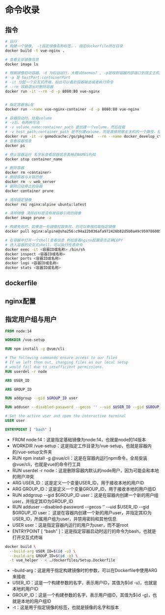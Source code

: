 # 命令收录

## 指令

```sh
# 运行
# 构建一个镜像。 -t指定镜像名称标签，. 指定dockerfile所在目录
docker build -t vue-nginx .

# 查看全部镜像信息
docker image ls

# 根据镜像启动容器。-d 为后台运行，大概试daemon? , -p是映射容器内部端口到宿主主机的8080端口，从而访问容器内部的Nginx服务器。
# -p 是 hostPort:containerPort
# -it 分配一个交互式终端，如此可以看到容器输出或者执行命令
# --rm 容器退出时删除容器
docker run -it --rm -d -p 8080:80 vue-nginx


# 指定容器名i在 
docker run --name vue-nginx-container -d -p 8080:80 vue-nginx

# 容器启动时，挂载volume
# -v后，有两种写法
# -v volume_name:container_path 是创建一个volume，然后挂载
# -v host_path:container_path 是不创建volume，而是直接把宿主主机的一个路径，挂载到容器路径，这叫做bind mount
docker run -it -v gomodcache:/go/pkg/mod  --rm --name docker_develop_ctnr -d -p 8080:8080 docker_develop
# 查看容器信息
docker ps

# 停止容器运行 名字从查看容器信息表格的NAMES列找
docker stop container_name

# 删除容器
docker rm <container>
# 删除容器与关联的卷
docker rm -v web_server
# 删除已经停止的容器
docker container prune

# 清除指定镜像
docker rmi nginx:alpine ubuntu:latest

# 清除镜像 清除目标是没有被容器引用的镜像
docker image prune -a

# 构建失败时，如果是一些镜像拉取失败，则可以单独拉取指定镜像
docker pull nginx:alpine@sha256:c94a22b036afa972426b82d5b0a49c959786005b4f6f81ac7467ca5538d0158f

# 在容器中打开一个shell查看信息 例如查看nginx配置是否正确COPY
# 进入容器的交互式shell，可以执行任意命令
docker exec -it <容器ID或名称> /bin/sh
docker inspect <容器ID或名称>
docker ports <容器ID或名称>
docker logs <容器ID或名称>
docker stats <容器ID或名称>
```

## dockerfile

## nginx配置

## 指定用户组与用户

```dockerfile
FROM node:14

WORKDIR /vue-setup

RUN npm install -g @vue/cli

# The following commands ensure access to our files
# If we left them out, changing files on our local setup
# would fail due to insufficient permissions. 
RUN userdel -r node

ARG USER_ID

ARG GROUP_ID

RUN addgroup --gid $GROUP_ID user

RUN adduser --disabled-password --gecos '' --uid $USER_ID --gid $GROUP_ID user

# Set the active user and open the interactive terminal
USER user

ENTRYPOINT [ "bash" ]

```

* FROM node:14：这是指定基础镜像为node:14，也就是node的14版本
* WORKDIR /vue-setup：这是指定工作目录为/vue-setup，也就是容器内的/vue-setup文件夹
* RUN npm install -g @vue/cli：这是在容器内运行npm命令，全局安装@vue/cli，也就是vue的命令行工具
* RUN userdel -r node：这是删除容器内默认的node用户，因为可能会和本地的用户冲突
* ARG USER_ID：这是定义一个变量USER_ID，用于接收本地的用户ID
* ARG GROUP_ID：这是定义一个变量GROUP_ID，用于接收本地的用户组ID
* RUN addgroup --gid $GROUP_ID user：这是在容器内创建一个新的用户组user，并指定其ID为GROUP_ID
* RUN adduser --disabled-password --gecos ‘’ --uid $USER_ID --gid $GROUP_ID user：
  这是在容器内创建一个新的用户user，并指定其ID为USER_ID，所属用户组为user，并禁用密码和其他信息
* USER user：这是指定容器内运行的用户为user，而不是root
* ENTRYPOINT [ “bash” ]：这是指定容器启动时运行的命令为bash，也就是打开交互式终端


```sh
docker build \
  --build-arg USER_ID=$(id -u) \
  --build-arg GROUP_ID=$(id -g) \
  -t vue_helper - < ./dockerfiles/Setup.Dockerfile
```

* –build-arg：这是用于指定构建镜像时的参数，可以在Dockerfile中使用ARG来接收
* USER_ID：这是一个构建参数的名字，表示用户ID，其值为$(id -u)，也就是本地的用户ID
* GROUP_ID：这是一个构建参数的名字，表示用户组ID，其值为$(id -g)，也就是本地的用户组ID
* -t：这是用于指定镜像的标签，也就是镜像的名字和版本


